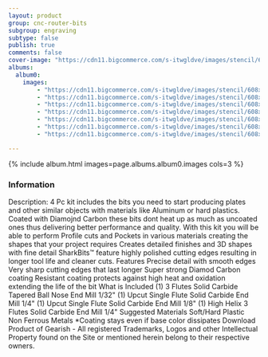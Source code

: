 ```yaml
---
layout: product
group: cnc-router-bits
subgroup: engraving
subtype: false
publish: true
comments: false
cover-image: "https://cdn11.bigcommerce.com/s-itwgldve/images/stencil/608x608/products/3776/7685/Metal_plastic_cutting_3d_milling_4PC_cnc_bit_kit_v2__62621.1675310617.png?c=2"
albums:
  album0:
    images:
        - "https://cdn11.bigcommerce.com/s-itwgldve/images/stencil/608x608/products/3776/7685/Metal_plastic_cutting_3d_milling_4PC_cnc_bit_kit_v2__62621.1675310617.png?c=2"
        - "https://cdn11.bigcommerce.com/s-itwgldve/images/stencil/608x608/products/3776/8722/Metal_plastic_cutting_3d_milling_4PC_cnc_bit_kit_v2__20725.1675310617.png?c=2"
        - "https://cdn11.bigcommerce.com/s-itwgldve/images/stencil/608x608/products/3776/7696/IMG_9388_sb-1018-dc__86843.1675310617.png?c=2"
        - "https://cdn11.bigcommerce.com/s-itwgldve/images/stencil/608x608/products/3776/7697/IMG_9430_sb-0514-dc__73664.1675310617.png?c=2"
        - "https://cdn11.bigcommerce.com/s-itwgldve/images/stencil/608x608/products/3776/7694/IMG_9390_sb-603254-dc__97619.1675310617.png?c=2"
        - "https://cdn11.bigcommerce.com/s-itwgldve/images/stencil/608x608/products/3776/7695/IMG_9383_sb-7014-dc__08623.1675310617.png?c=2"
        - "https://cdn11.bigcommerce.com/s-itwgldve/images/stencil/608x608/products/3776/8698/sharkbit_tray_1__13091.1579725188__94400.1675310617.jpg?c=2"

---
```


{% include album.html images=page.albums.album0.images cols=3 %}

### Information

Description:
 4 Pc kit includes the bits you need to start producing plates and other similar objects with materials like Aluminum or hard plastics. Coated with Diamojnd Carbon these bits dont heat up as much as uncoated ones thus delivering better performance and quality.  With this kit you will be able to perform  Profile cuts and Pockets in various materials creating the shapes that your project requires Creates detailed finishes and 3D shapes with fine detail   SharkBits™ feature highly polished cutting edges resulting in longer tool life and cleaner cuts.  Features  Precise detail with smooth edges Very sharp cutting edges that last longer Super strong Diamod Carbon coating Resistant coating protects against high heat and oxidation extending the life of the bit  What is Included  (1) 3 Flutes Solid Carbide Tapered Ball Nose End Mill 1/32" (1) Upcut Single Flute Solid Carbide End Mill 1/4" (1) Upcut Single Flute Solid Carbide End Mill 1/8" (1) High Helix 3 Flutes Solid Carbide End Mill 1/4"  Suggested Materials   Soft/Hard Plastic Non Ferrous Metals   *Coating stays even if base color dissipates Download Product of Gearish - All registered Trademarks, Logos and other Intellectual Property found on the Site or mentioned herein belong to their respective owners.  

